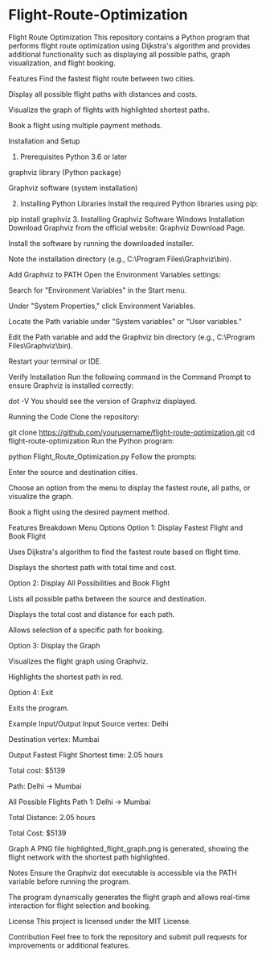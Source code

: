 # Flight-Route-Optimization

Flight Route Optimization
This repository contains a Python program that performs flight route optimization using Dijkstra's algorithm and provides additional functionality such as displaying all possible paths, graph visualization, and flight booking.

Features
Find the fastest flight route between two cities.

Display all possible flight paths with distances and costs.

Visualize the graph of flights with highlighted shortest paths.

Book a flight using multiple payment methods.

Installation and Setup
1. Prerequisites
Python 3.6 or later

graphviz library (Python package)

Graphviz software (system installation)

2. Installing Python Libraries
Install the required Python libraries using pip:

pip install graphviz
3. Installing Graphviz Software
Windows Installation
Download Graphviz from the official website: Graphviz Download Page.

Install the software by running the downloaded installer.

Note the installation directory (e.g., C:\Program Files\Graphviz\bin).

Add Graphviz to PATH
Open the Environment Variables settings:

Search for "Environment Variables" in the Start menu.

Under "System Properties," click Environment Variables.

Locate the Path variable under "System variables" or "User variables."

Edit the Path variable and add the Graphviz bin directory (e.g., C:\Program Files\Graphviz\bin).

Restart your terminal or IDE.

Verify Installation
Run the following command in the Command Prompt to ensure Graphviz is installed correctly:

dot -V
You should see the version of Graphviz displayed.

Running the Code
Clone the repository:

git clone https://github.com/yourusername/flight-route-optimization.git
cd flight-route-optimization
Run the Python program:

python Flight_Route_Optimization.py
Follow the prompts:

Enter the source and destination cities.

Choose an option from the menu to display the fastest route, all paths, or visualize the graph.

Book a flight using the desired payment method.

Features Breakdown
Menu Options
Option 1: Display Fastest Flight and Book Flight

Uses Dijkstra's algorithm to find the fastest route based on flight time.

Displays the shortest path with total time and cost.

Option 2: Display All Possibilities and Book Flight

Lists all possible paths between the source and destination.

Displays the total cost and distance for each path.

Allows selection of a specific path for booking.

Option 3: Display the Graph

Visualizes the flight graph using Graphviz.

Highlights the shortest path in red.

Option 4: Exit

Exits the program.

Example Input/Output
Input
Source vertex: Delhi

Destination vertex: Mumbai

Output
Fastest Flight
Shortest time: 2.05 hours

Total cost: $5139

Path: Delhi -> Mumbai

All Possible Flights
Path 1: Delhi -> Mumbai

Total Distance: 2.05 hours

Total Cost: $5139

Graph
A PNG file highlighted_flight_graph.png is generated, showing the flight network with the shortest path highlighted.

Notes
Ensure the Graphviz dot executable is accessible via the PATH variable before running the program.

The program dynamically generates the flight graph and allows real-time interaction for flight selection and booking.

License
This project is licensed under the MIT License.

Contribution
Feel free to fork the repository and submit pull requests for improvements or additional features.

